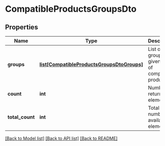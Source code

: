 # CompatibleProductsGroupsDto

## Properties
Name | Type | Description | Notes
------------ | ------------- | ------------- | -------------
**groups** | [**list[CompatibleProductsGroupsDtoGroups]**](CompatibleProductsGroupsDtoGroups.md) | List of groups for given type of compatible products. | [optional] 
**count** | **int** | Number of returned elements. | [optional] 
**total_count** | **int** | Total number of available elements. | [optional] 

[[Back to Model list]](../README.md#documentation-for-models) [[Back to API list]](../README.md#documentation-for-api-endpoints) [[Back to README]](../README.md)


